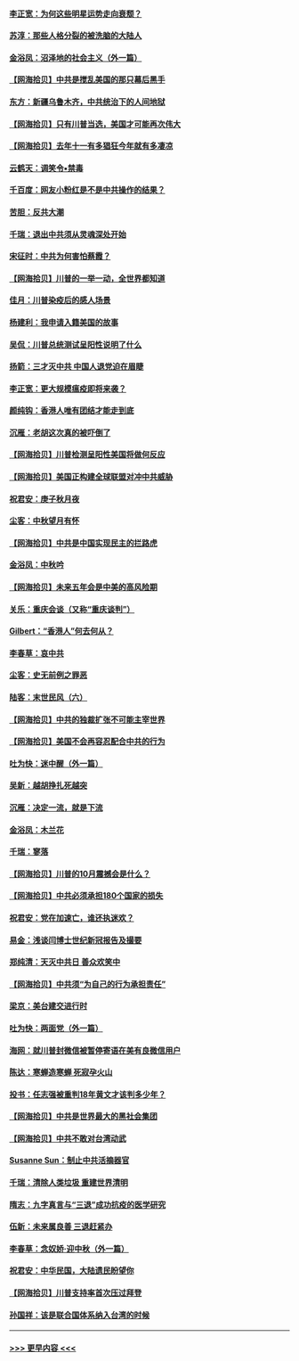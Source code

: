#### [李正宽：为何这些明星运势走向衰颓？](../pages/nsc993/n12468730.md?t=10120851) 
#### [苏淳：那些人格分裂的被洗脑的大陆人](../pages/nsc993/n12467858.md?t=10120851) 
#### [金浴凤：沼泽地的社会主义（外一篇）](../pages/nsc993/n12467792.md?t=10120851) 
#### [【网海拾贝】中共是搅乱美国的那只幕后黑手](../pages/nsc993/n12467700.md?t=10120851) 
#### [东方：新疆乌鲁木齐，中共统治下的人间地狱](../pages/nsc993/n12466075.md?t=10120851) 
#### [【网海拾贝】只有川普当选，美国才可能再次伟大](../pages/nsc993/n12466013.md?t=10120851) 
#### [【网海拾贝】去年十一有多猖狂今年就有多凄凉](../pages/nsc993/n12463649.md?t=10120851) 
#### [云鹤天：调笑令▪禁毒](../pages/nsc993/n12462975.md?t=10120851) 
#### [千百度：网友小粉红是不是中共操作的结果？](../pages/nsc993/n12461025.md?t=10120851) 
#### [苦胆：反共大潮](../pages/nsc993/n12459469.md?t=10120851) 
#### [千瑞：退出中共须从灵魂深处开始](../pages/nsc993/n12459437.md?t=10120851) 
#### [宋征时：中共为何害怕蔡霞？](../pages/nsc993/n12459097.md?t=10120851) 
#### [【网海拾贝】川普的一举一动，全世界都知道](../pages/nsc993/n12458825.md?t=10120851) 
#### [佳月：川普染疫后的感人场景](../pages/nsc993/n12456994.md?t=10120851) 
#### [杨建利：我申请入籍美国的故事](../pages/nsc993/n12455635.md?t=10120851) 
#### [吴侃：川普总统测试呈阳性说明了什么](../pages/nsc993/n12451869.md?t=10120851) 
#### [扬箭：三才灭中共 中国人退党迫在眉睫](../pages/nsc993/n12451842.md?t=10120851) 
#### [李正宽：更大规模瘟疫即将来袭？](../pages/nsc993/n12451455.md?t=10120851) 
#### [颜纯钩：香港人唯有团结才能走到底](../pages/nsc993/n12450870.md?t=10120851) 
#### [沉雁：老胡这次真的被吓倒了](../pages/nsc993/n12449796.md?t=10120851) 
#### [【网海拾贝】川普检测呈阳性美国将做何反应](../pages/nsc993/n12449042.md?t=10120851) 
#### [【网海拾贝】美国正构建全球联盟对冲中共威胁](../pages/nsc993/n12446580.md?t=10120851) 
#### [祝君安：庚子秋月夜](../pages/nsc993/n12445870.md?t=10120851) 
#### [尘客：中秋望月有怀](../pages/nsc993/n12444632.md?t=10120851) 
#### [【网海拾贝】中共是中国实现民主的拦路虎](../pages/nsc993/n12443573.md?t=10120851) 
#### [金浴凤：中秋吟](../pages/nsc993/n12441773.md?t=10120851) 
#### [【网海拾贝】未来五年会是中美的高风险期](../pages/nsc993/n12440760.md?t=10120851) 
#### [关乐：重庆会谈（又称“重庆谈判”）](../pages/nsc993/n12437525.md?t=10120851) 
#### [Gilbert：“香港人”何去何从？](../pages/nsc993/n12435894.md?t=10120851) 
#### [李春草：哀中共](../pages/nsc993/n12435874.md?t=10120851) 
#### [尘客：史无前例之罪恶](../pages/nsc993/n12435762.md?t=10120851) 
#### [陆客：末世民风（六）](../pages/nsc993/n12435354.md?t=10120851) 
#### [【网海拾贝】中共的独裁扩张不可能主宰世界](../pages/nsc993/n12435151.md?t=10120851) 
#### [【网海拾贝】美国不会再容忍配合中共的行为](../pages/nsc993/n12433808.md?t=10120851) 
#### [吐为快：迷中醒（外一篇）](../pages/nsc993/n12433585.md?t=10120851) 
#### [吴新：越胡挣扎死越突](../pages/nsc993/n12433562.md?t=10120851) 
#### [沉雁：决定一流，就是下流](../pages/nsc993/n12432128.md?t=10120851) 
#### [金浴凤：木兰花](../pages/nsc993/n12432124.md?t=10120851) 
#### [千瑞：寥落](../pages/nsc993/n12432071.md?t=10120851) 
#### [【网海拾贝】川普的10月震撼会是什么？](../pages/nsc993/n12431624.md?t=10120851) 
#### [【网海拾贝】中共必须承担180个国家的损失](../pages/nsc993/n12428893.md?t=10120851) 
#### [祝君安：党在加速亡，谁还执迷欢？](../pages/nsc993/n12428652.md?t=10120851) 
#### [易金：浅谈闫博士世纪新冠报告及撮要](../pages/nsc993/n12426822.md?t=10120851) 
#### [郑纯清：天灭中共日 善众欢笑中](../pages/nsc993/n12426784.md?t=10120851) 
#### [【网海拾贝】中共须“为自己的行为承担责任”](../pages/nsc993/n12426067.md?t=10120851) 
#### [梁京：美台建交进行时](../pages/nsc993/n12424066.md?t=10120851) 
#### [吐为快：两面党（外一篇）](../pages/nsc993/n12424043.md?t=10120851) 
#### [海网：就川普封微信被暂停寄语在美有良微信用户](../pages/nsc993/n12424021.md?t=10120851) 
#### [陈达：寒蝉造寒蝉 死寂孕火山](../pages/nsc993/n12423958.md?t=10120851) 
#### [投书：任志强被重判18年黄文才该判多少年？](../pages/nsc993/n12423672.md?t=10120851) 
#### [【网海拾贝】中共是世界最大的黑社会集团](../pages/nsc993/n12423543.md?t=10120851) 
#### [【网海拾贝】中共不敢对台湾动武](../pages/nsc993/n12421418.md?t=10120851) 
#### [Susanne Sun：制止中共活摘器官](../pages/nsc993/n12419654.md?t=10120851) 
#### [千瑞：清除人类垃圾 重建世界清明](../pages/nsc993/n12419414.md?t=10120851) 
#### [隋志：九字真言与“三退”成功抗疫的医学研究](../pages/nsc993/n12419248.md?t=10120851) 
#### [伍新：未来属良善 三退赶紧办](../pages/nsc993/n12418496.md?t=10120851) 
#### [李春草：念奴娇·迎中秋（外一篇）](../pages/nsc993/n12418465.md?t=10120851) 
#### [祝君安：中华民国，大陆遗民盼望你](../pages/nsc993/n12418089.md?t=10120851) 
#### [【网海拾贝】川普支持率首次压过拜登](../pages/nsc993/n12418050.md?t=10120851) 
#### [孙国祥：该是联合国体系纳入台湾的时候](../pages/nsc993/n12417369.md?t=10120851) 

----
#### [ >>> 更早内容 <<< ](../indexes/nsc993-earlier.md)
